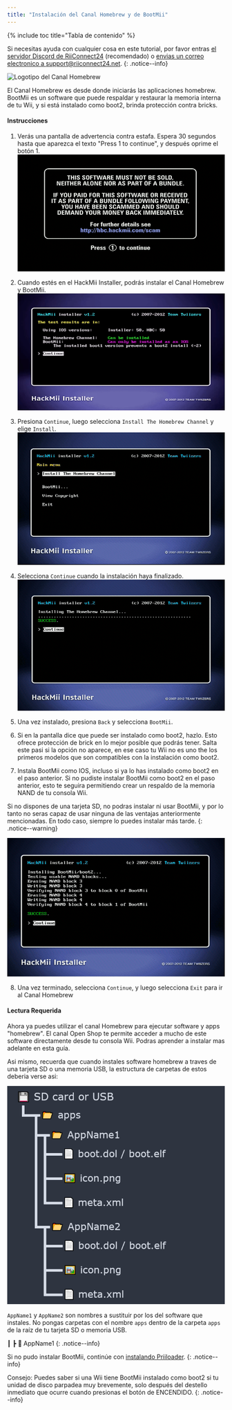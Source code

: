 ```yaml
---
title: "Instalación del Canal Homebrew y de BootMii"
---
```


{% include toc title="Tabla de contenido" %}

Si necesitas ayuda con cualquier cosa en este tutorial, por favor entras [el servidor Discord de RiiConnect24](https://discord.gg/rc24) (recomendado) o [envias un correo electronico a support@riiconnect24.net](mailto:support@riiconnect24.net).
{: .notice--info}

![Logotipo del Canal Homebrew](/images/hbc.png)

El Canal Homebrew es desde donde iniciarás las aplicaciones homebrew. BootMii es un software que puede respaldar y restaurar la memoria interna de tu Wii, y si está instalado como boot2, brinda protección contra bricks.

#### Instrucciones

1. Verás una pantalla de advertencia contra estafa. Espera 30 segundos hasta que aparezca el texto "Press 1 to continue", y después oprime el botón 1. ![Pantalla de advertencia contra estafa](/images/Wii/ScamScreen.png)

2. Cuando estés en el HackMii Installer, podrás instalar el Canal Homebrew y BootMii.![Resultados](/images/Wii/Results.png)

3. Presiona `Continue`, luego selecciona `Install The Homebrew Channel` y elige `Install`.![Instalar el Canal Homebrew](/images/Wii/InstallHomebrewChannel.png)

4. Selecciona `Continue` cuando la instalación haya finalizado.![Instalación del Canal Homebrew exitosa](/images/Wii/SuccessHBC.png)

5. Una vez instalado, presiona `Back` y selecciona `BootMii`.
6. Si en la pantalla dice que puede ser instalado como boot2, hazlo. Esto ofrece protección de brick en lo mejor posible que podrás tener. Salta este pasi si la opción no aparece, en ese caso tu Wii no es uno the los primeros modelos que son compatibles con la instalación como boot2.
7. Instala BootMii como IOS, incluso si ya lo has instalado como boot2 en el paso anterior. Si no pudiste instalar BootMii como boot2 en el paso anterior, esto te seguira permitiendo crear un respaldo de la memoria NAND de tu consola Wii.

Si no dispones de una tarjeta SD, no podras instalar ni usar BootMii, y por lo tanto no seras capaz de usar ninguna de las ventajas anteriormente mencionadas. En todo caso, siempre lo puedes instalar más tarde.
{: .notice--warning}

![Instalación de BootMii](/images/Wii/InstallBootMii.png)

8. Una vez terminado, selecciona `Continue`, y luego selecciona `Exit` para ir al Canal Homebrew

#### Lectura Requerida

Ahora ya puedes utilizar el canal Homebrew para ejecutar software y apps "homebrew". El canal Open Shop te permite acceder a mucho de este software directamente desde tu consola Wii. Podras aprender a instalar mas adelante en esta guía.

Asi mismo, recuerda que cuando instales software homebrew a traves de una tarjeta SD o una memoria USB, la estructura de carpetas de estos deberia verse asi:

![Estructura adecuada de carpetas de la tarjeta SD](images/Wii/FolderStructure.png)

`AppName1` y `AppName2` son nombres a sustituir por los del software que instales. No pongas carpetas con el nombre `apps` dentro de la carpeta `apps` de la raíz de tu tarjeta SD o memoria USB.

┃ ┣ 📂 AppName1
{: .notice--info}

Si no pudo instalar BootMii, continúe con [instalando Priiloader](priiloader).
{: .notice--info}

Consejo: Puedes saber si una Wii tiene BootMii instalado como boot2 si tu unidad de disco parpadea muy brevemente, solo después del destello inmediato que ocurre cuando presionas el botón de ENCENDIDO.
{: .notice--info}

